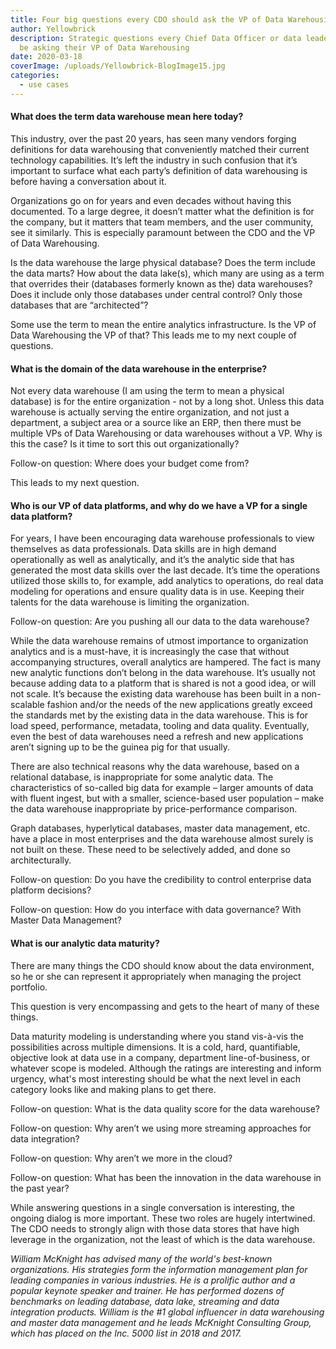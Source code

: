 ```yaml
---
title: Four big questions every CDO should ask the VP of Data Warehousing
author: Yellowbrick
description: Strategic questions every Chief Data Officer or data leader should
  be asking their VP of Data Warehousing
date: 2020-03-18
coverImage: /uploads/Yellowbrick-BlogImage15.jpg
categories:
  - use cases
---
```


#### What does the term data warehouse mean here today?

This industry, over the past 20 years, has seen many vendors forging definitions for data warehousing that conveniently matched their current technology capabilities. It’s left the industry in such confusion that it’s important to surface what each party’s definition of data warehousing is before having a conversation about it. 

Organizations go on for years and even decades without having this documented. To a large degree, it doesn’t matter what the definition is for the company, but it matters that team members, and the user community, see it similarly. This is especially paramount between the CDO and the VP of Data Warehousing. 

Is the data warehouse the large physical database? Does the term include the data marts? How about the data lake(s), which many are using as a term that overrides their (databases formerly known as the) data warehouses? Does it include only those databases under central control? Only those databases that are “architected”?

Some use the term to mean the entire analytics infrastructure. Is the VP of Data Warehousing the VP of that? This leads me to my next couple of questions.

#### What is the domain of the data warehouse in the enterprise?

Not every data warehouse (I am using the term to mean a physical database) is for the entire organization - not by a long shot. Unless this data warehouse is actually serving the entire organization, and not just a department, a subject area or a source like an ERP, then there must be multiple VPs of Data Warehousing or data warehouses without a VP. Why is this the case? Is it time to sort this out organizationally?

Follow-on question: Where does your budget come from?

This leads to my next question.

#### Who is our VP of data platforms, and why do we have a VP for a single data platform?

For years, I have been encouraging data warehouse professionals to view themselves as data professionals. Data skills are in high demand operationally as well as analytically, and it’s the analytic side that has generated the most data skills over the last decade. It’s time the operations utilized those skills to, for example, add analytics to operations, do real data modeling for operations and ensure quality data is in use. Keeping their talents for the data warehouse is limiting the organization.

Follow-on question: Are you pushing all our data to the data warehouse?

While the data warehouse remains of utmost importance to organization analytics and is a must-have, it is increasingly the case that without accompanying structures, overall analytics are hampered. The fact is many new analytic functions don’t belong in the data warehouse. It’s usually not because adding data to a platform that is shared is not a good idea, or will not scale. It’s because the existing data warehouse has been built in a non-scalable fashion and/or the needs of the new applications greatly exceed the standards met by the existing data in the data warehouse. This is for load speed, performance, metadata, tooling and data quality. Eventually, even the best of data warehouses need a refresh and new applications aren’t signing up to be the guinea pig for that usually.  

There are also technical reasons why the data warehouse, based on a relational database, is inappropriate for some analytic data. The characteristics of so-called big data for example – larger amounts of data with fluent ingest, but with a smaller, science-based user population – make the data warehouse inappropriate by price-performance comparison.

Graph databases, hyperlytical databases, master data management, etc. have a place in most enterprises and the data warehouse almost surely is not built on these. These need to be selectively added, and done so architecturally.

Follow-on question: Do you have the credibility to control enterprise data platform decisions?

Follow-on question: How do you interface with data governance? With Master Data Management?

#### What is our analytic data maturity?

There are many things the CDO should know about the data environment, so he or she can represent it appropriately when managing the project portfolio. 

This question is very encompassing and gets to the heart of many of these things.  

Data maturity modeling is understanding where you stand vis-à-vis the possibilities across multiple dimensions. It is a cold, hard, quantifiable, objective look at data use in a company, department line-of-business, or whatever scope is modeled. Although the ratings are interesting and inform urgency, what's most interesting should be what the next level in each category looks like and making plans to get there.

Follow-on question: What is the data quality score for the data warehouse?

Follow-on question: Why aren’t we using more streaming approaches for data integration?

Follow-on question: Why aren’t we more in the cloud?

Follow-on question: What has been the innovation in the data warehouse in the past year?

While answering questions in a single conversation is interesting, the ongoing dialog is more important. These two roles are hugely intertwined. The CDO needs to strongly align with those data stores that have high leverage in the organization, not the least of which is the data warehouse.

_William McKnight has advised many of the world's best-known organizations. His strategies form the information management plan for leading companies in various industries. He is a prolific author and a popular keynote speaker and trainer. He has performed dozens of benchmarks on leading database, data lake, streaming and data integration products. William is the #1 global influencer in data warehousing and master data management and he leads McKnight Consulting Group, which has placed on the Inc. 5000 list in 2018 and 2017._